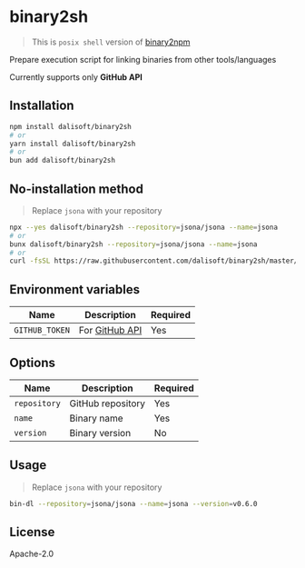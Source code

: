 # binary2sh

> This is `posix shell` version of
> [binary2npm](https://github.com/dalisoft/binary2npm)

Prepare execution script for linking binaries from other tools/languages

Currently supports only **GitHub API**

## Installation

```sh
npm install dalisoft/binary2sh
# or
yarn install dalisoft/binary2sh
# or
bun add dalisoft/binary2sh
```

## No-installation method

> Replace `jsona` with your repository

```sh
npx --yes dalisoft/binary2sh --repository=jsona/jsona --name=jsona
# or
bunx dalisoft/binary2sh --repository=jsona/jsona --name=jsona
# or
curl -fsSL https://raw.githubusercontent.com/dalisoft/binary2sh/master/bin-dl.sh | sh /dev/stdin --repository=jsona/jsona --name=jsona
```

## Environment variables

| Name           | Description                                                                                     | Required |
| -------------- | ----------------------------------------------------------------------------------------------- | -------- |
| `GITHUB_TOKEN` | For [GitHub API](https://docs.github.com/rest/overview/resources-in-the-rest-api#rate-limiting) | Yes      |

## Options

| Name         | Description       | Required |
| ------------ | ----------------- | -------- |
| `repository` | GitHub repository | Yes      |
| `name`       | Binary name       | Yes      |
| `version`    | Binary version    | No       |

## Usage

> Replace `jsona` with your repository

```sh
bin-dl --repository=jsona/jsona --name=jsona --version=v0.6.0
```

## License

Apache-2.0
